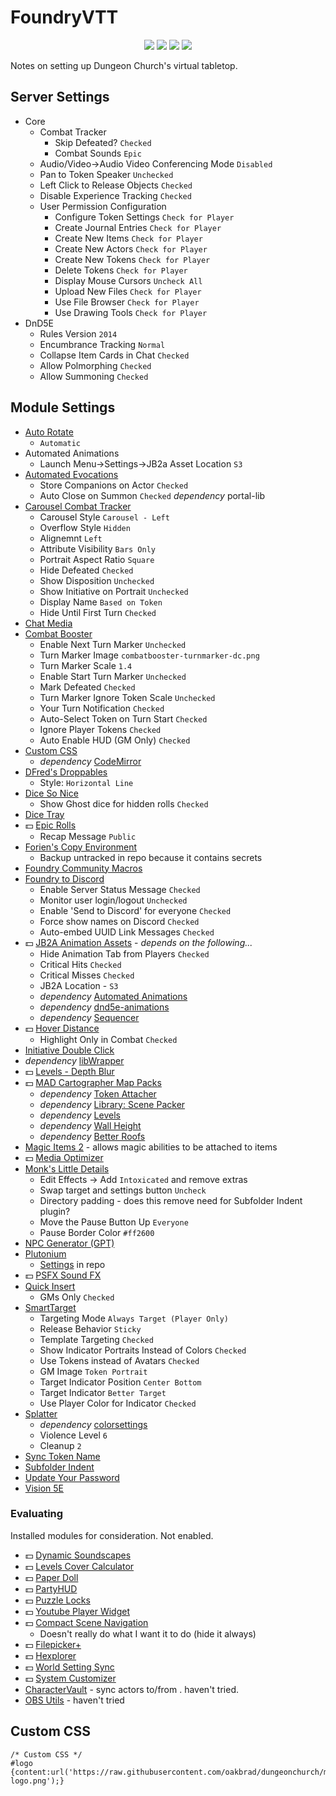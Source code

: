 # FoundryVTT
<p align="center">
    <img src=https://img.shields.io/badge/dynamic/json?url=https://table.dungeon.church/api/status&query=$.version&logo=foundryvirtualtabletop&logoColor=ffffff&labelColor=ff2600&color=gray&label=foundryvtt>
    <img src=https://img.shields.io/badge/dynamic/json?url=https://table.dungeon.church/api/status&query=$.systemVersion&logo=dungeonsanddragons&logoColor=ffffff&labelColor=ff2600&color=gray&label=dnd5e>
    <img src=https://img.shields.io/badge/5etools-2014-gray?logo=roll20&logoColor=ffffff&labelColor=ff2600> 
    <img src=https://img.shields.io/badge/plutonium-v1.84.3-gray?&labelColor=ff2600> 
</p>
Notes on setting up Dungeon Church's virtual tabletop.

## Server Settings

* Core
  * Combat Tracker
    * Skip Defeated? `Checked`
    * Combat Sounds `Epic`
  * Audio/Video→Audio Video Conferencing Mode `Disabled`
  * Pan to Token Speaker `Unchecked`
  * Left Click to Release Objects `Checked`
  * Disable Experience Tracking `Checked`
  * User Permission Configuration
    * Configure Token Settings `Check for Player`
    * Create Journal Entries `Check for Player`
    * Create New Items `Check for Player`
    * Create New Actors `Check for Player`
    * Create New Tokens `Check for Player`
    * Delete Tokens `Check for Player`
    * Display Mouse Cursors `Uncheck All`
    * Upload New Files `Check for Player`
    * Use File Browser `Check for Player`
    * Use Drawing Tools `Check for Player`
* DnD5E
  * Rules Version `2014`
  * Encumbrance Tracking `Normal`
  * Collapse Item Cards in Chat `Checked`
  * Allow Polmorphing `Checked`
  * Allow Summoning `Checked`

## Module Settings
* [Auto Rotate](https://github.com/Varriount/fvtt-autorotate)
  * `Automatic`
* Automated Animations
  * Launch Menu->Settings->JB2a Asset Location `S3`
* [Automated Evocations](https://theripper93.com/module/automated-evocations)
  * Store Companions on Actor `Checked`
  * Auto Close on Summon `Checked`
  *dependency* portal-lib
* [Carousel Combat Tracker](https://github.com/theripper93/combat-tracker-dock)
  * Carousel Style `Carousel - Left`
  * Overflow Style `Hidden`
  * Alignemnt `Left`
  * Attribute Visibility `Bars Only`
  * Portrait Aspect Ratio `Square`
  * Hide Defeated `Checked`
  * Show Disposition `Unchecked`
  * Show Initiative on Portrait `Unchecked`
  * Display Name `Based on Token`
  * Hide Until First Turn `Checked`
* [Chat Media](https://github.com/p4535992/foundryvtt-chat-media/)
* [Combat Booster](https://github.com/theripper93/Combat-Booster)
  * Enable Next Turn Marker `Unchecked`
  * Turn Marker Image `combatbooster-turnmarker-dc.png`
  * Turn Marker Scale `1.4`
  * Enable Start Turn Marker `Unchecked`
  * Mark Defeated `Checked`
  * Turn Marker Ignore Token Scale `Unchecked`
  * Your Turn Notification `Checked`
  * Auto-Select Token on Turn Start `Checked`
  * Ignore Player Tokens `Checked`
  * Auto Enable HUD (GM Only) `Checked`
* [Custom CSS](https://github.com/cswendrowski/FoundryVTT-Custom-CSS)
  * *dependency* [CodeMirror](https://github.com/League-of-Foundry-Developers/codemirror-lib)
* [DFred's Droppables](https://github.com/DFreds/dfreds-droppables)
  * Style: `Horizontal Line`
* [Dice So Nice](https://gitlab.com/riccisi/foundryvtt-dice-so-nice)
  * Show Ghost dice for hidden rolls `Checked`
* [Dice Tray](https://github.com/mclemente/fvtt-dice-tray)
* 💵 [Epic Rolls](https://theripper93.com/module)
  * Recap Message `Public`
* [Forien's Copy Environment](https://github.com/League-of-Foundry-Developers/foundryvtt-forien-copy-environment)
  * Backup untracked in repo because it contains secrets
* [Foundry Community Macros](https://github.com/foundry-vtt-community/macros)
* [Foundry to Discord](https://github.com/therealguy90/FoundryToDiscord)
  * Enable Server Status Message `Checked`
  * Monitor user login/logout `Unchecked`
  * Enable 'Send to Discord' for everyone `Checked`
  * Force show names on Discord `Checked`
  * Auto-embed UUID Link Messages `Checked`
* 💵 [JB2A Animation Assets](https://github.com/Jules-Bens-Aa/JB2A_DnD5e) - *depends on the following...*
  * Hide Animation Tab from Players `Checked`
  * Critical Hits `Checked`
  * Critical Misses `Checked`
  * JB2A Location - `S3`
  * *dependency* [Automated Animations](https://github.com/otigon/automated-jb2a-animations)
  * *dependency* [dnd5e-animations](https://github.com/MrVauxs/dnd5e-animations)
  * *dependency* [Sequencer](https://github.com/fantasycalendar/FoundryVTT-Sequencer)
* 💵 [Hover Distance](https://theripper93.com/module)
  * Highlight Only in Combat `Checked`
* [Initiative Double Click](https://github.com/mclemente/fvtt-initiative-double-click)
* *dependency* [libWrapper](https://github.com/ruipin/fvtt-lib-wrapper)
* 💵 [Levels - Depth Blur](https://theripper93.com/module)
* 💵 [MAD Cartographer Map Packs](https://themad.network/the-mad-cartographer)
  * *dependency* [Token Attacher](https://github.com/KayelGee/token-attacher)
  * *dependency* [Library: Scene Packer](https://github.com/League-of-Foundry-Developers/scene-packer)
  * *dependency* [Levels](https://github.com/theripper93/Levels)
  * *dependency* [Wall Height](https://foundryvtt.com/packages/wall-height)
  * *dependency* [Better Roofs](https://github.com/theripper93/Better-Roofs/)
* [Magic Items 2](https://github.com/PwQt/magic-items-2) - allows magic abilities to be attached to items
* 💵 [Media Optimizer](https://theripper93.com/module)
* [Monk's Little Details](https://github.com/ironmonk88/monks-little-details)
  * Edit Effects -> Add `Intoxicated` and remove extras
  * Swap target and settings button `Uncheck`
  * Directory padding - does this remove need for Subfolder Indent plugin?
  * Move the Pause Button Up `Everyone`
  * Pause Border Color `#ff2600`
* [NPC Generator (GPT)](https://foundryvtt.com/packages/npc-generator-gpt)
* [Plutonium](https://github.com/TheGiddyLimit/plutonium-next/releases/tag/v1.84.3)
  * [Settings](/foundryvtt/plutonium-config.json) in repo
* 💵 [PSFX Sound FX](www.patreon.com/c/perisfx/posts)
* [Quick Insert](https://gitlab.com/fvtt-modules-lab/quick-insert)
  * GMs Only `Checked`
* [SmartTarget](https://github.com/theripper93/Smart-Target)
  * Targeting Mode `Always Target (Player Only)`
  * Release Behavior `Sticky`
  * Template Targeting `Checked`
  * Show Indicator Portraits Instead of Colors `Checked`
  * Use Tokens instead of Avatars `Checked`
  * GM Image `Token Portrait`
  * Target Indicator Position `Center Bottom`
  * Target Indicator `Better Target`
  * Use Player Color for Indicator `Checked`
* [Splatter](https://github.com/theripper93/Splatter)
  * *dependency* [colorsettings](https://github.com/ardittristan/VTTColorSettings)
  * Violence Level `6`
  * Cleanup `2`
* [Sync Token Name](https://github.com/lipefl/sync-token-name)
* [Subfolder Indent](https://github.com/Mushie1/subfolder-indent)
* [Update Your Password](https://github.com/RichardRobertson/update-your-password)
* [Vision 5E](https://github.com/dev7355608/vision-5e)

### Evaluating
Installed modules for consideration. Not enabled.

* 💵 [Dynamic Soundscapes](https://theripper93.com/module)
* 💵 [Levels Cover Calculator](https://theripper93.com/module)
* 💵 [Paper Doll](https://theripper93.com/module)
* 💵 [PartyHUD](https://theripper93.com/module)
* 💵 [Puzzle Locks](https://theripper93.com/module)
* 💵 [Youtube Player Widget](https://theripper93.com/module)
* 💵 [Compact Scene Navigation](https://theripper93.com/module)
  * Doesn't really do what I want it to do (hide it always)
* 💵 [Filepicker+](https://theripper93.com/module)
* 💵 [Hexplorer](https://theripper93.com/module)
* 💵 [World Setting Sync](https://theripper93.com/module)
* 💵 [System Customizer](https://theripper93.com/module)
* [CharacterVault](https://github.com/sigil-johnstevens/character-vault) - sync actors to/from . haven't tried.
* [OBS Utils](https://github.com/FaeyUmbrea/obs-utils) - haven't tried

## Custom CSS
```
/* Custom CSS */
#logo {content:url('https://raw.githubusercontent.com/oakbrad/dungeonchurch/main/foundryvtt/foundry-logo.png');} 
```
